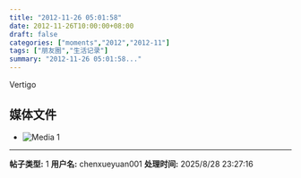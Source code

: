```yaml
---
title: "2012-11-26 05:01:58"
date: 2012-11-26T10:00:00+08:00
draft: false
categories: ["moments","2012","2012-11"]
tags: ["朋友圈","生活记录"]
summary: "2012-11-26 05:01:58..."
---
```


Vertigo

## 媒体文件

- ![Media 1](/Moments/photos/2012-11-26/201211260501580.jpg)

---

**帖子类型:** 1
**用户名:** chenxueyuan001
**处理时间:** 2025/8/28 23:27:16